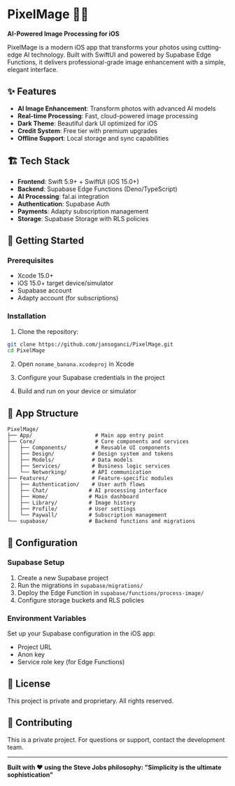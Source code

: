 # PixelMage 🍌✨

**AI-Powered Image Processing for iOS**

PixelMage is a modern iOS app that transforms your photos using cutting-edge AI technology. Built with SwiftUI and powered by Supabase Edge Functions, it delivers professional-grade image enhancement with a simple, elegant interface.

## ✨ Features

- **AI Image Enhancement**: Transform photos with advanced AI models
- **Real-time Processing**: Fast, cloud-powered image processing
- **Dark Theme**: Beautiful dark UI optimized for iOS
- **Credit System**: Free tier with premium upgrades
- **Offline Support**: Local storage and sync capabilities

## 🏗️ Tech Stack

- **Frontend**: Swift 5.9+ + SwiftUI (iOS 15.0+)
- **Backend**: Supabase Edge Functions (Deno/TypeScript)
- **AI Processing**: fal.ai integration
- **Authentication**: Supabase Auth
- **Payments**: Adapty subscription management
- **Storage**: Supabase Storage with RLS policies

## 🚀 Getting Started

### Prerequisites

- Xcode 15.0+
- iOS 15.0+ target device/simulator
- Supabase account
- Adapty account (for subscriptions)

### Installation

1. Clone the repository:
```bash
git clone https://github.com/jansoganci/PixelMage.git
cd PixelMage
```

2. Open `noname_banana.xcodeproj` in Xcode

3. Configure your Supabase credentials in the project

4. Build and run on your device or simulator

## 📱 App Structure

```
PixelMage/
├── App/                    # Main app entry point
├── Core/                   # Core components and services
│   ├── Components/         # Reusable UI components
│   ├── Design/            # Design system and tokens
│   ├── Models/            # Data models
│   ├── Services/          # Business logic services
│   └── Networking/        # API communication
├── Features/              # Feature-specific modules
│   ├── Authentication/    # User auth flows
│   ├── Chat/             # AI processing interface
│   ├── Home/             # Main dashboard
│   ├── Library/          # Image history
│   ├── Profile/          # User settings
│   └── Paywall/          # Subscription management
└── supabase/             # Backend functions and migrations
```

## 🔧 Configuration

### Supabase Setup

1. Create a new Supabase project
2. Run the migrations in `supabase/migrations/`
3. Deploy the Edge Function in `supabase/functions/process-image/`
4. Configure storage buckets and RLS policies

### Environment Variables

Set up your Supabase configuration in the iOS app:
- Project URL
- Anon key
- Service role key (for Edge Functions)

## 📄 License

This project is private and proprietary. All rights reserved.

## 🤝 Contributing

This is a private project. For questions or support, contact the development team.

---

**Built with ❤️ using the Steve Jobs philosophy: "Simplicity is the ultimate sophistication"**
